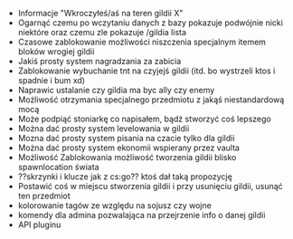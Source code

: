 * Informacje "Wkroczyłeś/aś na teren gildii X"
* Ogarnąć czemu po wczytaniu danych z bazy pokazuje podwójnie nicki niektóre oraz czemu zle pokazuje /gildia lista
* Czasowe zablokowanie możliwości niszczenia specjalnym itemem bloków wrogiej gildii
* Jakiś prosty system nagradzania za zabicia
* Zablokowanie wybuchanie tnt na czyjejś gildii (itd. bo wystrzeli ktos i spadnie i bum xd)
* Naprawic ustalanie czy gildia ma byc ally czy enemy
* Możliwość otrzymania specjalnego przedmiotu z jakąś niestandardową mocą
* Może podpiąć stoniarkę co napisałem, bądź stworzyć coś lepszego
* Można dać prosty system levelowania w gildii
* Mozna dać prosty system pisania na czacie tylko dla gildii
* Można dać prosty system ekonomii wspierany przez vaulta
* Możliwość Zablokowania możliwość tworzenia gildii blisko spawnlocation świata
* ??skrzynki i klucze jak z cs:go?? ktoś dał taką propozycję
* Postawić coś w miejscu stworzenia gildii i przy usunięciu gildii, usunąć ten przedmiot
* kolorowanie tagów ze względu na sojusz czy wojne
* komendy dla admina pozwalająca na przejrzenie info o danej gildii
* API pluginu
